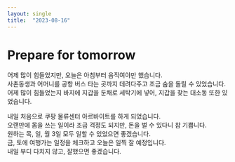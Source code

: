 ```yaml
---
layout: single
title:  "2023-08-16"
---
```


# Prepare for tomorrow

어제 많이 힘들었지만, 오늘은 아침부터 움직여야만 했습니다.  
사촌동생과 어머니를 공항 버스 타는 곳까지 데려다주고 조금 숨을 돌릴 수 있었습니다.  
어제 많이 힘들었는지 바지에 지갑을 둔채로 세탁기에 넣어, 지갑을 찾는 대소동 또한 있었습니다.  

내일 처음으로 쿠팡 물류센터 아르바이트를 하게 되었습니다.  
오랜만에 몸을 쓰는 일이라 조금 걱정도 되지만, 돈을 벌 수 있다니 참 기쁩니다.  
원하는 목, 일, 월 3일 모두 일할 수 있었으면 좋겠습니다.  
금, 토에 여행가는 일정을 체크하고 오늘은 일찍 잘 예정입니다.  
내일 부디 다치지 않고, 잘했으면 좋겠습니다.
